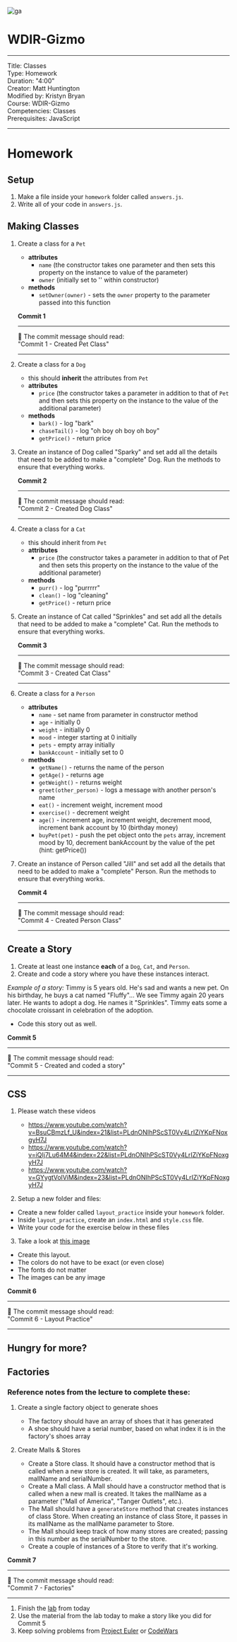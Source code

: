 ![ga](http://mobbook.generalassemb.ly/ga_cog.png)

# WDIR-Gizmo

---
Title: Classes<br>
Type: Homework<br>
Duration: "4:00"<br>
Creator: Matt Huntington<br>
Modified by: Kristyn Bryan<br>
    Course: WDIR-Gizmo<br>
Competencies: Classes<br>
Prerequisites: JavaScript <br>

---
# Homework

## Setup

1. Make a file inside your `homework` folder called `answers.js`.
2. Write all of your code in `answers.js`.

## Making Classes

1. Create a class for a `Pet`
    - **attributes**
        - `name` (the constructor takes one parameter and then sets this property on the instance to value of the parameter)
        - `owner` (initially set to '' within constructor)
    - **methods**
        - `setOwner(owner)` - sets the `owner` property to the parameter passed into this function

    **Commit 1** <br>
    <hr>
    &#x1F534; The commit message should read: <br>
    "Commit 1 - Created Pet Class"
    <hr>

1. Create a class for a `Dog`
    - this should **inherit** the attributes from `Pet`
    - **attributes**
        - `price` (the constructor takes a parameter in addition to that of `Pet` and then sets this property on the instance to the value of the additional parameter)
    - **methods**
        - `bark()` - log "bark"
        - `chaseTail()` - log "oh boy oh boy oh boy"
        - `getPrice()` - return price

1. Create an instance of Dog called "Sparky" and set add all the details that need to be added to make a "complete" Dog. Run the methods to ensure that everything works.

    **Commit 2** <br>
    <hr>
    &#x1F534; The commit message should read: <br>
    "Commit 2 - Created Dog Class"
    <hr>

1. Create a class for a `Cat`
    - this should inherit from `Pet`
    - **attributes**
        - `price` (the constructor takes a parameter in addition to that of Pet and then sets this property on the instance to the value of the additional parameter)
    - **methods**
        - `purr()` - log "purrrrr"
        - `clean()` - log "cleaning"
        - `getPrice()` - return price

1. Create an instance of Cat called "Sprinkles" and set add all the details that need to be added to make a "complete" Cat. Run the methods to ensure that everything works.

    **Commit 3** <br>
    <hr>
    &#x1F534; The commit message should read: <br>
    "Commit 3 - Created Cat Class"
    <hr>

1. Create a class for a `Person`
    - **attributes**
        - `name` - set name from parameter in constructor method
        - `age` - initially 0
        - `weight` - initially 0
        - `mood` - integer starting at 0 initially
        - `pets` - empty array initially
        - `bankAccount` - initially set to 0
    -  **methods**
        - `getName()` - returns the name of the person
        - `getAge()` - returns age
        - `getWeight()` - returns weight
        - `greet(other_person)` - logs a message with another person's name
        - `eat()` - increment weight, increment mood
        - `exercise()` - decrement weight
        - `age()` - increment age, increment weight, decrement mood, increment bank account by 10 (birthday money)
        - `buyPet(pet)` - push the pet object onto the `pets` array, increment mood by 10, decrement bankAccount by the value of the pet (hint: getPrice())

1. Create an instance of Person called "Jill" and set add all the details that need to be added to make a "complete" Person. Run the methods to ensure that everything works.

    **Commit 4** <br>
    <hr>
    &#x1F534; The commit message should read: <br>
    "Commit 4 - Created Person Class"
    <hr>

## Create a Story

1. Create at least one instance **each** of a `Dog`, `Cat`, and `Person`.
2. Create and code a story where you have these instances interact.

*Example of a story:*
Timmy is 5 years old. He's sad and wants a new pet. On his birthday, he buys a cat named "Fluffy"... We see Timmy again 20 years later. He wants to adopt a dog. He names it "Sprinkles". Timmy eats some a chocolate croissant in celebration of the adoption.

* Code this story out as well.

**Commit 5** <br>
<hr>
&#x1F534; The commit message should read: <br>
"Commit 5 - Created and coded a story"
<hr>

## CSS

1. Please watch these videos

    - https://www.youtube.com/watch?v=BsuCBmzLf_U&index=21&list=PLdnONIhPScST0Vy4LrIZiYKpFNoxgyH7J
    - https://www.youtube.com/watch?v=iQIj7Lu64M4&index=22&list=PLdnONIhPScST0Vy4LrIZiYKpFNoxgyH7J
    - https://www.youtube.com/watch?v=GYygtVolViM&index=23&list=PLdnONIhPScST0Vy4LrIZiYKpFNoxgyH7J

2. Setup a new folder and files:
  - Create a new folder called `layout_practice` inside your `homework` folder.
  - Inside `layout_practice`, create an `index.html` and `style.css` file.  
  - Write your code for the exercise below in these files

3. Take a look at [this image](https://blog.red-website-design.co.uk/wp-content/uploads/2016/12/7-Web-Design-UX-Trends-for-2017-Is-Your-Site-Up-to-Date-1.jpg)

  - Create this layout.
  - The colors do not have to be exact (or even close)
  - The fonts do not matter
  - The images can be any image

**Commit 6** <br>
<hr>
&#x1F534; The commit message should read: <br>
"Commit 6 - Layout Practice"
<hr>

## Hungry for more?

## Factories
### Reference notes from the lecture to complete these:

1. Create a single factory object to generate shoes
    - The factory should have an array of shoes that it has generated
    - A shoe should have a serial number, based on what index it is in the factory's shoes array

2. Create Malls & Stores
    - Create a Store class. It should have a constructor method that is called when a new store is created. It will take, as parameters, mallName and serialNumber.   
    - Create a Mall class. A Mall should have a constructor method that is called when a new mall is created. It takes the mallName as a parameter  ("Mall of America", "Tanger Outlets", etc.).
    - The Mall should have a `generateStore` method that creates instances of class Store. When creating an instance of class Store, it passes in its mallName as the mallName parameter to Store.
    - The Mall should keep track of how many stores are created; passing in this number as the serialNumber to the store.
    - Create a couple of instances of a Store to verify that it's working.
    
**Commit 7** <br>
<hr>
&#x1F534; The commit message should read: <br>
"Commit 7 - Factories"
<hr>

1. Finish the [lab](https://github.com/ga-students/wdi-remote-gizmo/blob/master/unit_1/w03d01/student_labs/README.md) from today
1. Use the material from the lab today to make a story like you did for Commit 5
1. Keep solving problems from [Project Euler](https://projecteuler.net/) or [CodeWars](https://www.codewars.com/) 
